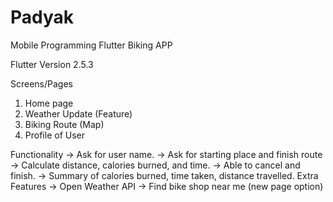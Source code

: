 # Padyak
Mobile Programming Flutter Biking APP

Flutter Version 2.5.3

Screens/Pages
  1. Home page
  2. Weather Update (Feature) 
  3. Biking Route (Map)
  4. Profile of User
  
Functionality
    -> Ask for user name.
    -> Ask for starting place and finish route
    -> Calculate distance, calories burned, and time.
    -> Able to cancel and finish.
    -> Summary of calories burned, time taken, distance travelled.
Extra Features
    -> Open Weather API
    -> Find  bike shop near me (new page option)
